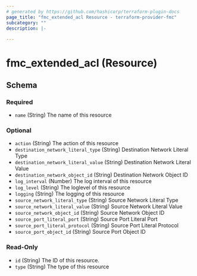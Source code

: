 ```yaml
---
# generated by https://github.com/hashicorp/terraform-plugin-docs
page_title: "fmc_extended_acl Resource - terraform-provider-fmc"
subcategory: ""
description: |-
  
---
```


# fmc_extended_acl (Resource)





<!-- schema generated by tfplugindocs -->
## Schema

### Required

- `name` (String) The name of this resource

### Optional

- `action` (String) The action of this resource
- `destination_network_literal_type` (String) Destination Network Literal Type
- `destination_network_literal_value` (String) Destination Network Literal Value
- `destination_network_object_id` (String) Destination Network Object ID
- `log_interval` (Number) The log interval of this resource
- `log_level` (String) The loglevel of this resource
- `logging` (String) The logging of this resource
- `source_network_literal_type` (String) Source Network Literal Type
- `source_network_literal_value` (String) Source Network Literal Value
- `source_network_object_id` (String) Source Network Object ID
- `source_port_literal_port` (String) Source Port Literal Port
- `source_port_literal_protocol` (String) Source Port Literal Protocol
- `source_port_object_id` (String) Source Port Object ID

### Read-Only

- `id` (String) The ID of this resource.
- `type` (String) The type of this resource


